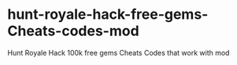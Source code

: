 # hunt-royale-hack-free-gems-Cheats-codes-mod
Hunt Royale Hack 100k free gems Cheats Codes that work with mod
